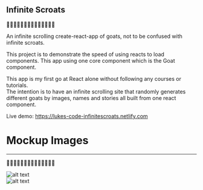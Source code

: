 ## Infinite Scroats

🐐🐐🐐🐐🐐🐐🐐🐐🐐🐐🐐🐐🐐🐐

An infinite scrolling create-react-app of goats, not to be confused with infinite scroats. 

This project is to demonstrate the speed of using reacts to load components. This app using one core component which is the Goat component. <br />

This app is my first go at React alone without following any courses or tutorials.<br />
The intention is to have an infinite scrolling site that randomly generates different goats by images, names and stories all built from one react component.<br />

Live demo: https://lukes-code-infinitescroats.netlify.com

# Mockup Images
____________________________________________________
🐐🐐🐐🐐🐐🐐🐐🐐🐐🐐🐐🐐🐐🐐

![alt text](https://github.com/lukes-code/infinitescroats/blob/master/goat1.jpg)
<br />
![alt text](https://github.com/lukes-code/infinitescroats/blob/master/goatHome.jpg)
